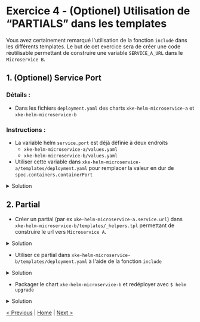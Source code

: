 # Exercice 4 - (Optionel) Utilisation de “PARTIALS” dans les templates

Vous avez certainement remarqué l'utilisation de la fonction `include` dans les différents templates.
Le but de cet exercice sera de créer une code réutilisable permettant de construire une variable `SERVICE_A_URL` dans le `Microservice B`.

## 1. (Optionel) Service Port

### Détails :

* Dans les fichiers `deployment.yaml` des charts `xke-helm-microservice-a` et `xke-helm-microservice-b`   

### Instructions :
* La variable helm `service.port` est déjà définie à deux endroits
    * `xke-helm-microservice-a/values.yaml` 
    * `xke-helm-microservice-b/values.yaml`
* Utiliser cette variable dans `xke-helm-microservice-a/templates/deployment.yaml` pour remplacer la valeur en dur de `spec.containers.containerPort`

<details><summary>Solution</summary>
<p>

Fichiers `xke-helm-microservice-a/templates/deployment.yaml` et `xke-helm-microservice-b/templates/deployment.yaml`

```yaml
    ...
    
    spec:
      containers:
          ports:
            - name: http
              containerPort: {{ .Values.service.port }}
    
    ...
```

</p>
</details>

## 2. Partial

* Créer un partial (par ex `xke-helm-microservice-a.service.url`) dans `xke-helm-microservice-b/templates/_helpers.tpl` permettant de construire le url vers `Microservice A`.  

<details><summary>Solution</summary>
<p>

Fichier `xke-helm-microservice-b/templates/_helpers.tpl`

```yaml
...

{{/*
  Defines the url of "Microservice A"
*/}}
{{- define "xke-helm-microservice-a.service.url" -}}
    {{- $host := printf "%s-%s" .Release.Name "xke-helm-microservice-a" -}}
    {{- $port := default "9081" .Values.microservice.a.port -}}
    {{- printf "http://%s:%s" $host $port | trunc 63 | trimSuffix "-" -}}
{{- end -}}

...
```

Fichier `xke-helm-microservice-b/values.tpl`
```yaml
...
microservice:
  a:
    port: 9081
...
```

</p>
</details>

* Utiliser ce partial dans `xke-helm-microservice-b/templates/deployment.yaml` à l'aide de la fonction `include`

<details><summary>Solution</summary>
<p>

```yaml
    value: {{ include "xke-helm-microservice-a.service.url" }}
```
</p>
</details>
 
* Packager le chart `xke-helm-microservice-b` et redéployer avec `$ helm upgrade`

<details><summary>Solution</summary>
<p>

```sh
$ helm package xke-helm-microservice-b
$ helm dep up xke-helm-parent
$ helm upgrade <relase name> xke-helm-parent
```

</p>
</details>

[< Previous](ex3-parent-chart.md) | [Home](README.md) | [Next >](ex5-mongodb-cluster.md)
